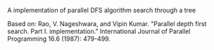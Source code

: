A implementation of parallel DFS algorithm search through a tree

Based on:
Rao, V. Nageshwara, and Vipin Kumar. "Parallel depth first search. Part I. implementation." International Journal of Parallel Programming 16.6 (1987): 479-499.
